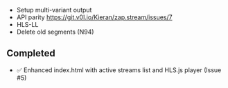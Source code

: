- Setup multi-variant output
- API parity https://git.v0l.io/Kieran/zap.stream/issues/7
- HLS-LL
- Delete old segments (N94)

## Completed
- ✅ Enhanced index.html with active streams list and HLS.js player (Issue #5)